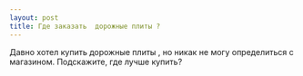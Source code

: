 ```yaml
---
layout: post 
title: Где заказать  дорожные плиты ? 
--- 
```

Давно хотел купить  дорожные плиты , но никак не могу определиться с магазином. Подскажите, где лучше купить?